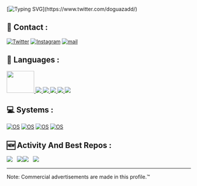 [![Typing SVG](https://readme-typing-svg.herokuapp.com/?color=00d6d6&lines=Hello+World.)](https://www.twitter.com/doguazadd/)


## 📧 Contact :




[![Twitter](https://img.shields.io/badge/Twitter-1DA1F2?style=for-the-badge&logo=twitter&logoColor=white)](https://twitter.com/doguazadd)
[![Instagram](https://img.shields.io/badge/Instagram-E4405F?style=for-the-badge&logo=instagram&logoColor=white)](https://www.instagram.com/doguazadd/)
[![mail](https://img.shields.io/badge/ProtonMail-8B89CC?style=for-the-badge&logo=protonmail&logoColor=white)](mailto:doguazad@pm.me)


## 🧬 Languages :

<p align="left"> 
    <a href="https://spring.io/projects/spring-boot" target="_blank"> <img width="75px" height="60px" src="https://i.pinimg.com/originals/2d/3a/7d/2d3a7d7d1ad7adeded994de246f60c43.png"/> </a> 
    <a href="https://developer.mozilla.org/en-US/docs/Web/JavaScript" target="_blank"> <img src="https://img.icons8.com/color/48/000000/javascript.png"/> </a> 
    <a href="https://www.w3.org/html/" target="_blank"> <img src="https://img.icons8.com/color/48/000000/html-5.png"/> </a> 
    <a href="https://www.w3schools.com/css/" target="_blank"> <img src="https://img.icons8.com/color/48/000000/css3.png"/> </a> 
    <a href="https://getbootstrap.com" target="_blank"> <img src="https://img.icons8.com/color/48/000000/bootstrap.png"/> </a> 
    <a style="padding-right:8px;" href="https://www.mysql.com/" target="_blank"> <img src="https://img.icons8.com/fluent/50/000000/mysql-logo.png"/> </a>
</p>





## 💻 Systems :

 [![OS ](https://img.shields.io/badge/Android-3DDC84?style=for-the-badge&logo=android&logoColor=white)](https://twitter.com/doguazadd)
[![OS](https://img.shields.io/badge/Windows-0078D6?style=for-the-badge&logo=windows&logoColor=white)](https://twitter.com/doguazadd)
 [![OS](https://img.shields.io/badge/Linux-FCC624?style=for-the-badge&logo=linux&logoColor=black)](https://twitter.com/doguazadd)
 [![OS](https://img.shields.io/badge/iOS-000000?style=for-the-badge&logo=ios&logoColor=white)](https://twitter.com/doguazadd)


## 🆕 Activity And Best Repos :

<img src="https://github-readme-stats.vercel.app/api/pin/?username=lastdigital&repo=webVersion&theme=midnight-purple"> &nbsp; <img  src="https://github-readme-stats.vercel.app/api/pin/?username=doguazad&repo=paparaQrApi&theme=midnight-purple"><img  src="https://github-readme-stats.vercel.app/api?username=doguazad&show_icons=true&theme=midnight-purple"> &nbsp; <img  src="https://github-readme-stats.vercel.app/api/top-langs/?username=doguazad&theme=midnight-purple&layout=compact"> 
<hr>
Note: Commercial advertisements are made in this profile.™
